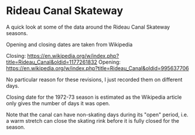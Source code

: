 # Rideau Canal Skateway

A quick look at some of the data around the Rideau Canal Skateway seasons.

Opening and closing dates are taken from Wikipedia

Closing: https://en.wikipedia.org/w/index.php?title=Rideau_Canal&oldid=1177261832
Opening: https://en.wikipedia.org/w/index.php?title=Rideau_Canal&oldid=995637706

No particular reason for these revisions, I just recorded them on different days.

Closing date for the 1972-73 season is estimated as the Wikipedia article only gives the number of days it was open.

Note that the canal can have non-skating days during its "open" period, i.e. a warm stretch can close the skating rink before it is fully closed for the season.
